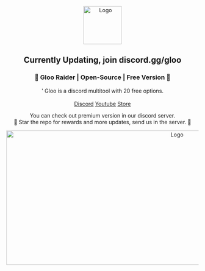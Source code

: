 <p align="center">
  <a href="https://github.com/foundroes/GlooRaider">
    <img src="https://i.postimg.cc/L8P7qXqY/smaller.png" alt="Logo" width="100" height="100">
  </a>

  <h2 align="center">Currently Updating, join discord.gg/gloo</h2>
  <h3 align="center">🔮 Gloo Raider  |  Open-Source  |  Free Version 🔮</h3>

  <p align="center">'
    Gloo is a discord multitool with 20 free options.
    <br/>
    <br/>
    <a href="https://discord.gg/uJE9rfJ7Tz">Discord</a>
    <a href="https://www.youtube.com/channel/UCNrJOMG81sdmjUSHpDC41-w">Youtube</a>
    <a href="https://lostroes.sell.app">Store</a>
  </p>
</p>



  <p align="center">
     You can check out premium version in our discord server. 
    <br/>
    🌟 Star the repo for rewards and more updates, send us in the server. 🌟
    <br/>
</p>
<p align="center">
  <a href="https://github.com/foundroes/GlooRaider">
    <img src="https://i.postimg.cc/2809sb1h/image-2024-08-31-140657086.png" alt="Logo" width="879" height="353">
  </a>

